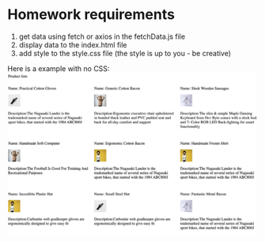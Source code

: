 # Homework requirements


1. get data using fetch or axios in the fetchData.js file
2. display data to the index.html file
3. add style to the style.css file (the style is up to you - be creative)

Here is a example with no CSS:
![This is an image](./images/screenshot.png)
